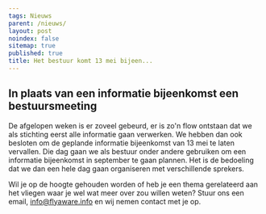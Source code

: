 ```yaml
---
tags: Nieuws
parent: /nieuws/
layout: post
noindex: false
sitemap: true
published: true
title: Het bestuur komt 13 mei bijeen...
---
```

## In plaats van een informatie bijeenkomst een bestuursmeeting

De afgelopen weken is er zoveel gebeurd, er is zo'n flow ontstaan dat we als stichting eerst alle informatie gaan verwerken. We hebben dan ook besloten om de geplande informatie bijeenkomst van 13 mei te laten vervallen. Die dag gaan we als bestuur onder andere gebruiken om een informatie bijeenkomst in september te gaan plannen. Het is de bedoeling dat we dan een hele dag gaan organiseren met verschillende sprekers. 

Wil je op de hoogte gehouden worden of heb je een thema gerelateerd aan het vliegen waar je wel wat meer over zou willen weten? Stuur ons een email, info@flyaware.info en wij nemen contact met je op.

